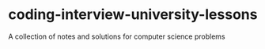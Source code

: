# coding-interview-university-lessons
 A collection of notes and solutions for computer science problems
